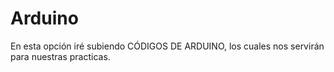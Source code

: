# Arduino
En esta opción iré subiendo CÓDIGOS DE ARDUINO, los cuales nos servirán para nuestras practicas.
